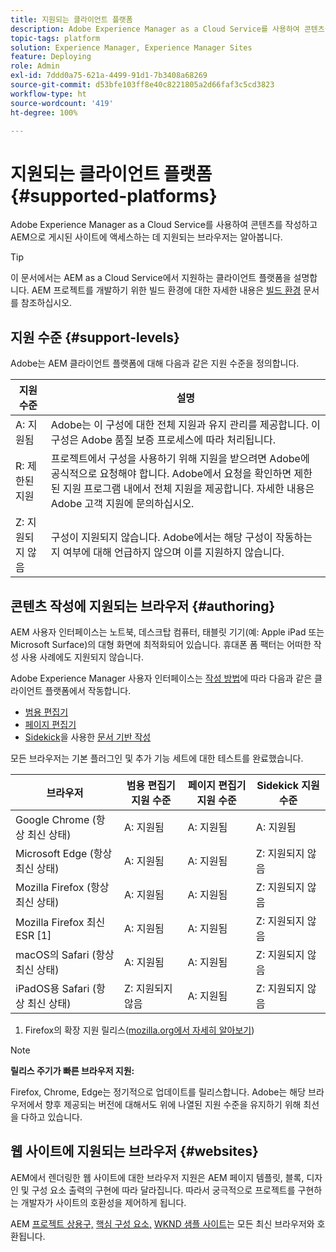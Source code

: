 ```yaml
---
title: 지원되는 클라이언트 플랫폼
description: Adobe Experience Manager as a Cloud Service를 사용하여 콘텐츠를 작성하고 AEM으로 게시된 사이트에 액세스하는 데 지원되는 브라우저는 알아봅니다.
topic-tags: platform
solution: Experience Manager, Experience Manager Sites
feature: Deploying
role: Admin
exl-id: 7ddd0a75-621a-4499-91d1-7b3408a68269
source-git-commit: d53bfe103ff8e40c8221805a2d66faf3c5cd3823
workflow-type: ht
source-wordcount: '419'
ht-degree: 100%

---
```


# 지원되는 클라이언트 플랫폼 {#supported-platforms}

Adobe Experience Manager as a Cloud Service를 사용하여 콘텐츠를 작성하고 AEM으로 게시된 사이트에 액세스하는 데 지원되는 브라우저는 알아봅니다.

>[!TIP]
>
>이 문서에서는 AEM as a Cloud Service에서 지원하는 클라이언트 플랫폼을 설명합니다. AEM 프로젝트를 개발하기 위한 빌드 환경에 대한 자세한 내용은 [빌드 환경](/help/implementing/cloud-manager/getting-access-to-aem-in-cloud/build-environment-details.md) 문서를 참조하십시오.

## 지원 수준 {#support-levels}

Adobe는 AEM 클라이언트 플랫폼에 대해 다음과 같은 지원 수준을 정의합니다.

| 지원 수준 | 설명 |
|---|---|
| A: 지원됨 | Adobe는 이 구성에 대한 전체 지원과 유지 관리를 제공합니다. 이 구성은 Adobe 품질 보증 프로세스에 따라 처리됩니다. |
| R: 제한된 지원 | 프로젝트에서 구성을 사용하기 위해 지원을 받으려면 Adobe에 공식적으로 요청해야 합니다. Adobe에서 요청을 확인하면 제한된 지원 프로그램 내에서 전체 지원을 제공합니다. 자세한 내용은 Adobe 고객 지원에 문의하십시오. |
| Z: 지원되지 않음 | 구성이 지원되지 않습니다. Adobe에서는 해당 구성이 작동하는지 여부에 대해 언급하지 않으며 이를 지원하지 않습니다. |

## 콘텐츠 작성에 지원되는 브라우저 {#authoring}

AEM 사용자 인터페이스는 노트북, 데스크탑 컴퓨터, 태블릿 기기(예: Apple iPad 또는 Microsoft Surface)의 대형 화면에 최적화되어 있습니다. 휴대폰 폼 팩터는 어떠한 작성 사용 사례에도 지원되지 않습니다.

Adobe Experience Manager 사용자 인터페이스는 [작성 방법](/help/edge/overview.md#authoring-method)에 따라 다음과 같은 클라이언트 플랫폼에서 작동합니다.

* [범용 편집기](/help/sites-cloud/authoring/universal-editor/authoring.md)
* [페이지 편집기](/help/sites-cloud/authoring/page-editor/introduction.md)
* [Sidekick](/help/edge/docs/sidekick.md)을 사용한 [문서 기반 작성](/help/edge/docs/authoring.md)

모든 브라우저는 기본 플러그인 및 추가 기능 세트에 대한 테스트를 완료했습니다.

| 브라우저 | 범용 편집기 지원 수준 | 페이지 편집기 지원 수준 | Sidekick 지원 수준 |
|---|---|---|---|
| Google Chrome (항상 최신 상태) | A: 지원됨 | A: 지원됨 | A: 지원됨 |
| Microsoft Edge (항상 최신 상태) | A: 지원됨 | A: 지원됨 | Z: 지원되지 않음 |
| Mozilla Firefox (항상 최신 상태) | A: 지원됨 | A: 지원됨 | Z: 지원되지 않음 |
| Mozilla Firefox 최신 ESR [1] | A: 지원됨 | A: 지원됨 | Z: 지원되지 않음 |
| macOS의 Safari (항상 최신 상태) | A: 지원됨 | A: 지원됨 | Z: 지원되지 않음 |
| iPadOS용 Safari (항상 최신 상태) | Z: 지원되지 않음 | A: 지원됨 | Z: 지원되지 않음 |

1. Firefox의 확장 지원 릴리스([mozilla.org에서 자세히 알아보기](https://www.mozilla.org/en-US/firefox/enterprise/))

>[!NOTE]
>
>**릴리스 주기가 빠른 브라우저 지원:**
>
>Firefox, Chrome, Edge는 정기적으로 업데이트를 릴리스합니다. Adobe는 해당 브라우저에서 향후 제공되는 버전에 대해서도 위에 나열된 지원 수준을 유지하기 위해 최선을 다하고 있습니다.

## 웹 사이트에 지원되는 브라우저 {#websites}

AEM에서 렌더링한 웹 사이트에 대한 브라우저 지원은 AEM 페이지 템플릿, 블록, 디자인 및 구성 요소 출력의 구현에 따라 달라집니다. 따라서 궁극적으로 프로젝트를 구현하는 개발자가 사이트의 호환성을 제어하게 됩니다.

AEM [프로젝트 상용구,](/help/edge/wysiwyg-authoring/edge-dev-getting-started.md#create-github-project) [핵심 구성 요소,](/help/implementing/developing/components/overview.md#aem-core-components) [WKND 샘플 사이트](/help/implementing/developing/introduction/develop-wknd-tutorial.md)는 모든 최신 브라우저와 호환됩니다.
